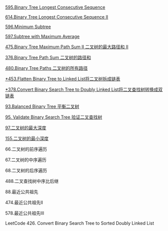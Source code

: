 [595.Binary Tree Longest Consecutive Sequence](https://github.com/xliu117/Leetcode/tree/master/step-by-step%20training/3.%20Binary%20Tree%20%26%20Divide%20Conquer/LeetCode298.%20Binary%20Tree%20Longest%20Consecutive%20Sequence)

[614.Binary Tree Longest Consecutive Sequence II](https://github.com/xliu117/Leetcode/tree/master/step-by-step%20training/3.%20Binary%20Tree%20%26%20Divide%20Conquer/LeetCode549.%20Binary%20Tree%20Longest%20Consecutive%20Sequence%20II)


[596.Minimum Subtree](https://github.com/xliu117/Leetcode/tree/master/step-by-step%20training/3.%20Binary%20Tree%20%26%20Divide%20Conquer/LintCode%20596%20Minimum%20Subtree)

[597.Subtree with Maximum Average](https://github.com/xliu117/Leetcode/tree/master/step-by-step%20training/3.%20Binary%20Tree%20%26%20Divide%20Conquer/LintCode%20597%20Subtree%20with%20Maximum%20Average)

[475.Binary Tree Maximum Path Sum II 二叉树的最大路径和 II](https://github.com/xliu117/Leetcode/tree/master/step-by-step%20training/3.%20Binary%20Tree%20%26%20Divide%20Conquer/LintCode%20475.%20Binary%20Tree%20Maximum%20Path%20Sum%20II)

[376.Binary Tree Path Sum 二叉树的路径和](https://github.com/xliu117/Leetcode/tree/master/step-by-step%20training/3.%20Binary%20Tree%20&%20Divide%20Conquer/LintCode%20376.%20Binary%20Tree%20Path%20Sum)

[480.Binary Tree Paths 二叉树的所有路径](https://github.com/xliu117/Leetcode/tree/master/step-by-step%20training/3.%20Binary%20Tree%20%26%20Divide%20Conquer/LintCode%20480.%20Binary%20Tree%20Paths)


[*453.Flatten Binary Tree to Linked List将二叉树拆成链表](https://github.com/xliu117/Leetcode/tree/master/step-by-step%20training/3.%20Binary%20Tree%20%26%20Divide%20Conquer/LintCode%20453.%20Flatten%20Binary%20Tree%20to%20Linked%20List)

[*378.Convert Binary Search Tree to Doubly Linked List将二叉查找树转换成双链表](https://github.com/xliu117/Leetcode/tree/master/step-by-step%20training/3.%20Binary%20Tree%20%26%20Divide%20Conquer/LintCode%20378%20Convert%20Binary%20Search%20Tree%20to%20Doubly%20Linked%20List)

[93.Balanced Binary Tree 平衡二叉树](https://github.com/xliu117/Leetcode/tree/master/step-by-step%20training/3.%20Binary%20Tree%20%26%20Divide%20Conquer/LeetCode%20110.%20Balanced%20Binary%20Tree)

[95. Validate Binary Search Tree 验证二叉查找树](https://github.com/xliu117/Leetcode/tree/master/step-by-step%20training/3.%20Binary%20Tree%20%26%20Divide%20Conquer/LeetColde%2098.%20Validate%20Binary%20Search%20Tree)

[97.二叉树的最大深度](https://github.com/xliu117/Leetcode/tree/master/step-by-step%20training/3.%20Binary%20Tree%20%26%20Divide%20Conquer/LeetCode%20104.Maximum%20Depth%20of%20Binary%20Tree)

[155.二叉树的最小深度](https://github.com/xliu117/Leetcode/tree/master/step-by-step%20training/3.%20Binary%20Tree%20%26%20Divide%20Conquer/LeetCode%20111.%20Minimum%20Depth%20of%20Binary%20Tree)

66.二叉树的前序遍历

67.二叉树的中序遍历

68.二叉树的后序遍历

488.二叉查找树中序比后继

88.最近公共祖先

474.最近公共祖先II

578.最近公共祖先III

LeetCode 426. Convert Binary Search Tree to Sorted Doubly Linked List
